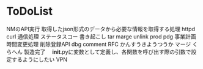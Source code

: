 # ToDoList
NMのAPI実行
取得したjson形式のデータから必要な情報を取得する処理
httpd curl 通信処理
ステータスコー
書き起こし
tar
marge
unlink
prod
pdg
事業計画
時間変更処理
削除登録API
dbg
comment
RFC
かんすうきようつうか
マージ
くらへん
製造完了
　__init__.pyに変数として定義し、各関数を呼び出す際の引数で設定するようにしたい
VPN
